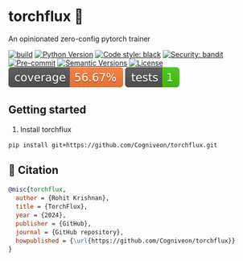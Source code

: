 # torchflux :rocket:

An opinionated zero-config pytorch trainer

[![build](https://github.com/Cogniveon/torchflux/actions/workflows/build.yml/badge.svg?branch=main&event=push)](https://github.com/Cogniveon/torchflux/actions/workflows/build.yml)
[![Python Version](https://img.shields.io/pypi/pyversions/torchflux.svg)](https://pypi.org/project/torchflux/)
[![Code style: black](https://img.shields.io/badge/code%20style-black-000000.svg)](https://github.com/psf/black)
[![Security: bandit](https://img.shields.io/badge/security-bandit-green.svg)](https://github.com/PyCQA/bandit)
[![Pre-commit](https://img.shields.io/badge/pre--commit-enabled-brightgreen?logo=pre-commit&logoColor=white)](https://github.com/Cogniveon/torchflux/blob/main/.pre-commit-config.yaml)
[![Semantic Versions](https://img.shields.io/badge/%20%20%F0%9F%93%A6%F0%9F%9A%80-semantic--versions-e10079.svg)](https://github.com/Cogniveon/torchflux/releases)
[![License](https://img.shields.io/github/license/Cogniveon/torchflux)](https://github.com/Cogniveon/torchflux/blob/main/LICENSE)
![Coverage Report](assets/coverage.svg)
![Tests](assets/test_count.svg)

## Getting started

1. Install torchflux

```bash
pip install git+https://github.com/Cogniveon/torchflux.git
```

## 📃 Citation

```bibtex
@misc{torchflux,
  author = {Rohit Krishnan},
  title = {TorchFlux},
  year = {2024},
  publisher = {GitHub},
  journal = {GitHub repository},
  howpublished = {\url{https://github.com/Cogniveon/torchflux}}
}
```
